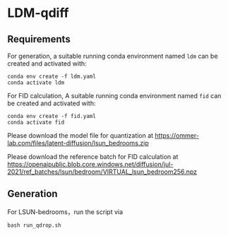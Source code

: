 # LDM-qdiff

## Requirements
For generation, a suitable running conda environment named `ldm` can be created
and activated with:

```
conda env create -f ldm.yaml
conda activate ldm
```

For FID calculation, A suitable running conda environment named `fid` can be created
and activated with:

```
conda env create -f fid.yaml
conda activate fid
```

Please download the model file for quantization at https://ommer-lab.com/files/latent-diffusion/lsun_bedrooms.zip

Please download the reference batch for FID calculation at https://openaipublic.blob.core.windows.net/diffusion/jul-2021/ref_batches/lsun/bedroom/VIRTUAL_lsun_bedroom256.npz

## Generation
For LSUN-bedrooms，run the script via
```
bash run_qdrop.sh
```
